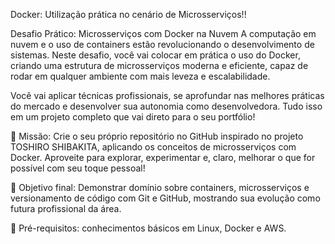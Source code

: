 Docker: Utilização prática no cenário de Microsserviços!!

Desafio Prático: Microsserviços com Docker na Nuvem
A computação em nuvem e o uso de containers estão revolucionando o desenvolvimento de sistemas. Neste desafio, você vai colocar em prática o uso do Docker, criando uma estrutura de microsserviços moderna e eficiente, capaz de rodar em qualquer ambiente com mais leveza e escalabilidade.

Você vai aplicar técnicas profissionais, se aprofundar nas melhores práticas do mercado e desenvolver sua autonomia como desenvolvedora. Tudo isso em um projeto completo que vai direto para o seu portfólio!

🚀 Missão:
Crie o seu próprio repositório no GitHub inspirado no projeto TOSHIRO SHIBAKITA, aplicando os conceitos de microsserviços com Docker. Aproveite para explorar, experimentar e, claro, melhorar o que for possível com seu toque pessoal!

🎯 Objetivo final:
Demonstrar domínio sobre containers, microsserviços e versionamento de código com Git e GitHub, mostrando sua evolução como futura profissional da área.

🔧 Pré-requisitos: conhecimentos básicos em Linux, Docker e AWS.
